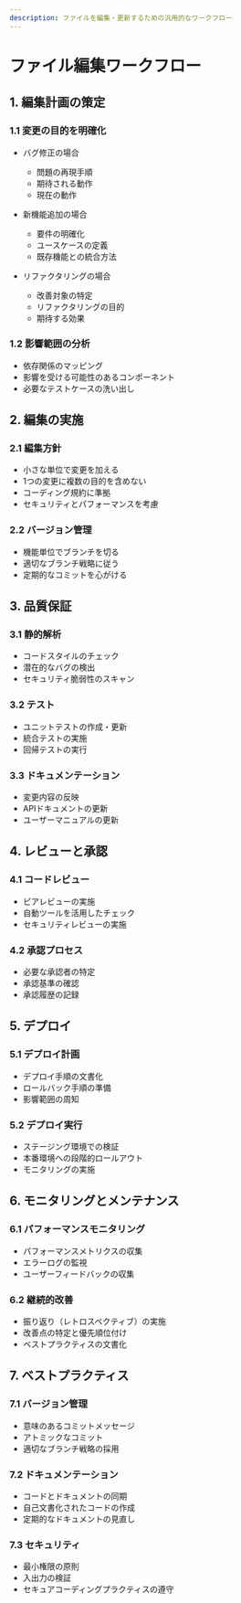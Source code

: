 ```yaml
---
description: ファイルを編集・更新するための汎用的なワークフロー
---
```


# ファイル編集ワークフロー

## 1. 編集計画の策定
### 1.1 変更の目的を明確化
- バグ修正の場合
  - 問題の再現手順
  - 期待される動作
  - 現在の動作

- 新機能追加の場合
  - 要件の明確化
  - ユースケースの定義
  - 既存機能との統合方法

- リファクタリングの場合
  - 改善対象の特定
  - リファクタリングの目的
  - 期待する効果

### 1.2 影響範囲の分析
- 依存関係のマッピング
- 影響を受ける可能性のあるコンポーネント
- 必要なテストケースの洗い出し

## 2. 編集の実施
### 2.1 編集方針
- 小さな単位で変更を加える
- 1つの変更に複数の目的を含めない
- コーディング規約に準拠
- セキュリティとパフォーマンスを考慮

### 2.2 バージョン管理
- 機能単位でブランチを切る
- 適切なブランチ戦略に従う
- 定期的なコミットを心がける

## 3. 品質保証
### 3.1 静的解析
- コードスタイルのチェック
- 潜在的なバグの検出
- セキュリティ脆弱性のスキャン

### 3.2 テスト
- ユニットテストの作成・更新
- 統合テストの実施
- 回帰テストの実行

### 3.3 ドキュメンテーション
- 変更内容の反映
- APIドキュメントの更新
- ユーザーマニュアルの更新

## 4. レビューと承認
### 4.1 コードレビュー
- ピアレビューの実施
- 自動ツールを活用したチェック
- セキュリティレビューの実施

### 4.2 承認プロセス
- 必要な承認者の特定
- 承認基準の確認
- 承認履歴の記録

## 5. デプロイ
### 5.1 デプロイ計画
- デプロイ手順の文書化
- ロールバック手順の準備
- 影響範囲の周知

### 5.2 デプロイ実行
- ステージング環境での検証
- 本番環境への段階的ロールアウト
- モニタリングの実施

## 6. モニタリングとメンテナンス
### 6.1 パフォーマンスモニタリング
- パフォーマンスメトリクスの収集
- エラーログの監視
- ユーザーフィードバックの収集

### 6.2 継続的改善
- 振り返り（レトロスペクティブ）の実施
- 改善点の特定と優先順位付け
- ベストプラクティスの文書化

## 7. ベストプラクティス
### 7.1 バージョン管理
- 意味のあるコミットメッセージ
- アトミックなコミット
- 適切なブランチ戦略の採用

### 7.2 ドキュメンテーション
- コードとドキュメントの同期
- 自己文書化されたコードの作成
- 定期的なドキュメントの見直し

### 7.3 セキュリティ
- 最小権限の原則
- 入出力の検証
- セキュアコーディングプラクティスの遵守
